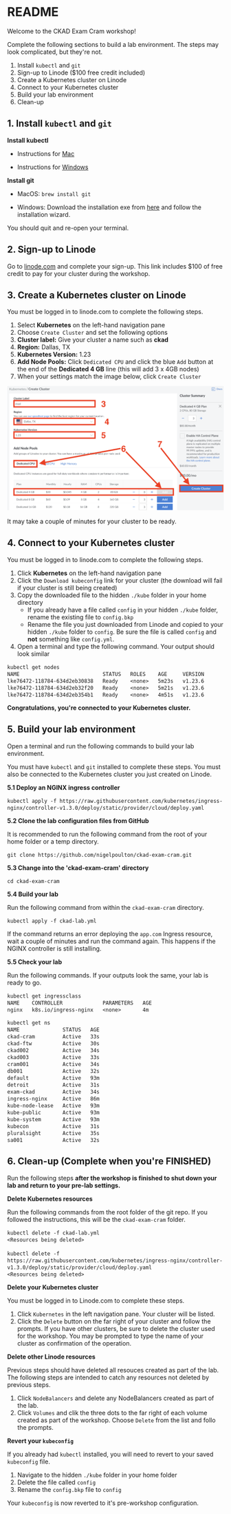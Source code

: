 # README

Welcome to the CKAD Exam Cram workshop!

Complete the following sections to build a lab environment. The steps may look complicated, but they're not.

1. Install `kubectl` and `git`
2. Sign-up to Linode ($100 free credit included)
3. Create a Kubernetes cluster on Linode
4. Connect to your Kubernetes cluster
5. Build your lab environment
6. Clean-up

## 1. Install `kubectl` and `git`

**Install kubectl**

- Instructions for [Mac](https://kubernetes.io/docs/tasks/tools/install-kubectl-macos/#install-with-homebrew-on-macos)

- Instructions for [Windows](https://kubernetes.io/docs/tasks/tools/install-kubectl-windows/#install-kubectl-on-windows)

**Install git**

- MacOS: `brew install git`

- Windows: Download the installation exe from [here](https://git-scm.com/download/win) and follow the installation wizard.

You should quit and re-open your terminal.

## 2. Sign-up to Linode

Go to [linode.com](https://login.linode.com/signup?promo=kubeconna2022NP) and complete your sign-up. This link includes $100 of free credit to pay for your cluster during the workshop.

## 3. Create a Kubernetes cluster on Linode

You must be logged in to linode.com to complete the following steps.

1. Select **Kubernetes** on the left-hand navigation pane
2. Choose `Create Cluster` and set the following options
3. **Cluster label:** Give your cluster a name such as **ckad**
4. **Region:** Dallas, TX 
5. **Kubernetes Version:** 1.23
6. **Add Node Pools:**  Click `Dedicated CPU` and click the blue `Add` button at the end of the **Dedicated 4 GB** line (this will add 3 x 4GB nodes)
7. When your settings match the image below, click `Create Cluster`

![LKE Settings](img/lke.png)

It may take a couple of minutes for your cluster to be ready.

## 4. Connect to your Kubernetes cluster

You must be logged in to linode.com to complete the following steps.

1. Click **Kubernetes** on the left-hand navigation pane
2. Click the `Download kubeconfig` link for your cluster (the download will fail if your cluster is still being created)
3. Copy the downloaded file to the hidden `./kube` folder in your home directory
    - If you already have a file called `config` in your hidden `./kube` folder, rename the existing file to `config.bkp`
    - Rename the file you just downloaded from Linode and copied to your hidden `./kube` folder to `config`. Be sure the file is called `config` and **not** something like `config.yml`.
4. Open a terminal and type the following command. Your output should look similar

```
kubectl get nodes
NAME                           STATUS   ROLES    AGE     VERSION
lke76472-118784-634d2eb30838   Ready    <none>   5m23s   v1.23.6
lke76472-118784-634d2eb32f20   Ready    <none>   5m21s   v1.23.6
lke76472-118784-634d2eb354b1   Ready    <none>   4m51s   v1.23.6
```

**Congratulations, you're connected to your Kubernetes cluster.**

## 5. Build your lab environment

Open a terminal and run the following commands to build your lab environment.

You must have `kubectl` and `git` installed to complete these steps. You must also be connected to the Kubernetes cluster you just created on Linode.

**5.1 Deploy an NGINX ingress controller**

```
kubectl apply -f https://raw.githubusercontent.com/kubernetes/ingress-nginx/controller-v1.3.0/deploy/static/provider/cloud/deploy.yaml
```

**5.2 Clone the lab configuration files from GitHub**

It is recommended to run the following command from the root of your home folder or a temp directory.

```
git clone https://github.com/nigelpoulton/ckad-exam-cram.git
```

**5.3 Change into the 'ckad-exam-cram' directory**

```
cd ckad-exam-cram
```

**5.4 Build your lab**

Run the following command from within the `ckad-exam-cram` directory.

```
kubectl apply -f ckad-lab.yml
```

If the command returns an error deploying the `app.com` Ingress resource, wait a couple of minutes and run the command again. This happens if the NGINX controller is still installing.

**5.5 Check your lab**

Run the following commands. If your outputs look the same, your lab is ready to go.

```
kubectl get ingressclass
NAME    CONTROLLER             PARAMETERS   AGE
nginx   k8s.io/ingress-nginx   <none>       4m
```

```
kubectl get ns
NAME              STATUS   AGE
ckad-cram         Active   33s
ckad-ftw          Active   30s
ckad002           Active   34s
ckad003           Active   33s
cram001           Active   34s
db001             Active   32s
default           Active   93m
detroit           Active   31s
exam-ckad         Active   34s
ingress-nginx     Active   86m
kube-node-lease   Active   93m
kube-public       Active   93m
kube-system       Active   93m
kubecon           Active   31s
pluralsight       Active   35s
sa001             Active   32s
```

## 6. Clean-up (Complete when you're FINISHED)

Run the following steps **after the workshop is finished to shut down your lab and return to your pre-lab settings.**

**Delete Kubernetes resources**

Run the following commands from the root folder of the git repo. If you followed the instructions, this will be the `ckad-exam-cram` folder.

```
kubectl delete -f ckad-lab.yml
<Resources being deleted>

kubectl delete -f https://raw.githubusercontent.com/kubernetes/ingress-nginx/controller-v1.3.0/deploy/static/provider/cloud/deploy.yaml
<Resources being deleted>
```

**Delete your Kubernetes cluster**

You must be logged in to Linode.com to complete these steps.

1. Click `Kubernetes` in the left navigation pane. Your cluster will be listed.
2. Click the `Delete` button on the far right of your cluster and follow the prompts. If you have other clusters, be sure to delete the cluster used for the workshop. You may be prompted to type the name of your cluster as confirmation of the operation.

**Delete other Linode resources**

Previous steps should have deleted all resouces created as part of the lab. The following steps are intended to catch any resources not deleted by previous steps.

1. Click `NodeBalancers` and delete any NodeBalancers created as part of the lab.
2. Click `Volumes` and clik the three dots to the far right of each volume created as part of the workshop. Choose `Delete` from the list and follo the prompts.

**Revert your `kubeconfig`**

If you already had `kubectl` installed, you will need to revert to your saved `kubeconfig` file.

1. Navigate to the hidden `./kube` folder in your home folder
2. Delete the file called `config`
3. Rename the `config.bkp` file to `config`

Your `kubeconfig` is now reverted to it's pre-workshop configuration.
